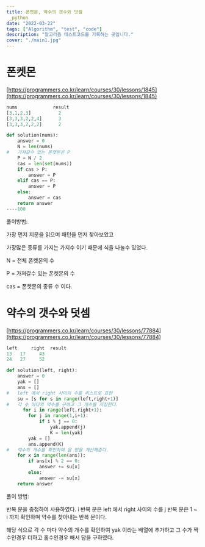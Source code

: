 ```yaml
---
title: 폰켓몬, 약수의 갯수와 덧셈
 _python
date: "2022-03-22"
tags: ["Algorithm", "test", "code"]
description: "알고리즘 테스트코드를 기록하는 곳입니다."
cover: "./main1.jpg"
---
```


# 폰켓몬

[https://programmers.co.kr/learn/courses/30/lessons/1845](https://programmers.co.kr/learn/courses/30/lessons/1845)

```python
nums	         result
[3,1,2,3]	       2
[3,3,3,2,2,4]	   3
[3,3,3,2,2,2]	   2

def solution(nums):
    answer = 0
    N = len(nums)
#   가져갈수 있는 폰캣몬은 P
    P = N / 2
    cas = len(set(nums))
    if cas > P:
        answer = P
    elif cas == P:
        answer = P
    else:
        answer = cas
    return answer
----100
```

풀이방법: 

가장 먼저 지문을 읽으며 패턴을 먼저 찾아보았고

가장많은 종류를 가지는 가지수 이기 때문에 식을 나눌수 있었다.

N = 전체 폰켓몬의 수 

P =  가져갈수 있는 폰켓몬의 수

cas = 폰켓몬의 종류 수 이다.

# 약수의 갯수와 덧셈

[https://programmers.co.kr/learn/courses/30/lessons/77884](https://programmers.co.kr/learn/courses/30/lessons/77884)

```python
left	 right	result
13	 17	    43
24	 27	    52

def solution(left, right):
    answer = 0
    yak = []
    ans = []
#   left 에서 right 사이의 수를 리스트로 표현
    su = [s for s in range(left,right+1)]
#   각 수 마다의 약수를 구하고 그 개수를 저장한다.
	  for i in range(left,right+1):
        for j in range(1,i+1):
            if i % j == 0:
                yak.append(j)
                K = len(yak)
        yak = []
        ans.append(K)
#   약수의 개수를 확인하여 음 양을 계산해준다.
    for x in range(len(ans)):
        if ans[x] % 2 == 0:
            answer += su[x]
        else:
            answer -= su[x]
    return answer
```

풀이 방법:

반복 문을 중첩하여 사용하였다. i 반복 문은 left 에서 right 사이의 수를 j 반복 문은 1 ~ i 까지 확인하며 약수를 찾아내는 반복 문이다.

해당 식으로 각 수 마다 약수의 개수를 확인하여 yak 이라는 배열에 추가하고 그 수가 짝수인경우 더하고 홀수인경우 빼서 답을 구하였다.